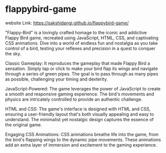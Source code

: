 # flappybird-game

website Link: https://sakshidangi.github.io/flappybird-game/

"Flappy-Bird" is a lovingly crafted homage to the iconic and addictive Flappy Bird game, recreated using JavaScript, HTML, CSS, and captivating CSS animations. Dive into a world of endless fun and nostalgia as you take control of a bird, testing your reflexes and precision in a quest to conquer the sky.

Classic Gameplay: It reproduces the gameplay that made Flappy Bird a sensation. Simply tap or click to make your bird flap its wings and navigate through a series of green pipes. The goal is to pass through as many pipes as possible, challenging your timing and dexterity.

JavaScript-Powered: The game leverages the power of JavaScript to create a smooth and responsive gaming experience. The bird's movements and physics are intricately controlled to provide an authentic challenge.

HTML and CSS: The game's interface is designed with HTML and CSS, ensuring a user-friendly layout that's both visually appealing and easy to understand. The minimalist yet nostalgic design captures the essence of the original game.

Engaging CSS Animations: CSS animations breathe life into the game, from the bird's flapping wings to the dynamic pipe movements. These animations add an extra layer of immersion and excitement to the gaming experience.

